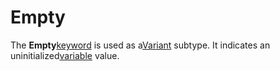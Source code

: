 
# Empty <keyword>

The  **Empty**[keyword](b8bdf64f-5920-1ae9-16d0-b26d09524a30.md) is used as a[Variant](b8bdf64f-5920-1ae9-16d0-b26d09524a30.md) subtype. It indicates an uninitialized[variable](b8bdf64f-5920-1ae9-16d0-b26d09524a30.md) value.

